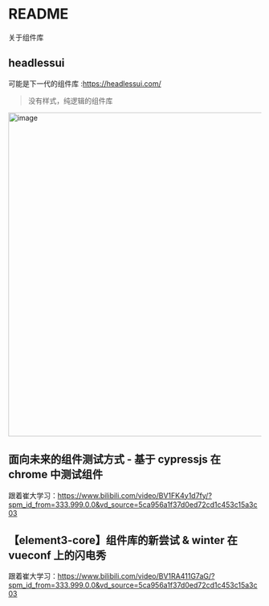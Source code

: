 # README

关于组件库

## headlessui

可能是下一代的组件库 :https://headlessui.com/

> 没有样式，纯逻辑的组件库

<img width="644" alt="image" src="https://user-images.githubusercontent.com/73089592/199024581-827340f3-d802-48dd-be21-374c1778d1cc.png">


## 面向未来的组件测试方式 - 基于 cypressjs 在 chrome 中测试组件

跟着崔大学习：https://www.bilibili.com/video/BV1FK4y1d7fy/?spm_id_from=333.999.0.0&vd_source=5ca956a1f37d0ed72cd1c453c15a3c03


## 【element3-core】组件库的新尝试 & winter 在 vueconf 上的闪电秀

跟着崔大学习：https://www.bilibili.com/video/BV1RA411G7aG/?spm_id_from=333.999.0.0&vd_source=5ca956a1f37d0ed72cd1c453c15a3c03
